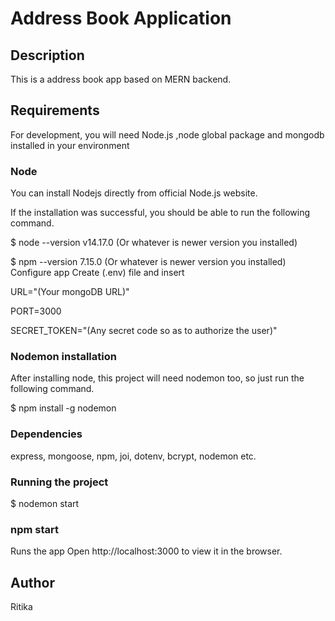 <h1>Address Book Application</h1>

## Description
This is a address book app based on MERN backend.

## Requirements
For development, you will need Node.js ,node global package and mongodb installed in your environment

### Node
You can install Nodejs directly from official Node.js website.

If the installation was successful, you should be able to run the following command.

$ node --version
v14.17.0 (Or whatever is newer version you installed)

$ npm --version
7.15.0  (Or whatever is newer version you installed)
Configure app
Create (.env) file and insert

URL="(Your mongoDB URL)"

PORT=3000

SECRET_TOKEN="(Any secret code so as to authorize the user)"

### Nodemon installation
After installing node, this project will need nodemon too, so just run the following command.

  $ npm install -g nodemon
  
### Dependencies
express, mongoose, npm, joi, dotenv, bcrypt, nodemon etc.

### Running the project
$ nodemon start

### npm start
Runs the app Open http://localhost:3000 to view it in the browser.

## Author
Ritika